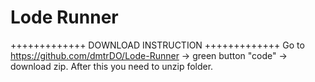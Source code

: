 # Lode Runner

+++++++++++++  DOWNLOAD INSTRUCTION  +++++++++++++
Go to https://github.com/dmtrDO/Lode-Runner -> green button "code" -> download zip.
After this you need to unzip folder. 

